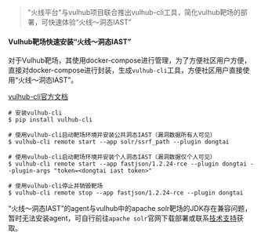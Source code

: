 > "火线平台"与vulhub项目联合推出vulhub-cli工具，简化vulhub靶场的部署，可快速体验“火线～洞态IAST”

#### Vulhub靶场快速安装“火线～洞态IAST”

对于Vulhub靶场，其使用docker-compose进行管理，为了方便社区用户方便，直接对docker-compose进行封装，生成`vulhub-cli`工具，方便社区用户直接使用“火线～洞态IAST”。

[vulhub-cli官方文档](https://github.com/huoxianclub/vulhub-compose)

```shel
# 安装vulhub-cli
$ pip install vulhub-cli

# 使用vulhub-cli启动靶场环境并安装公共洞态IAST（漏洞数据所有人可见）
$ vulhub-cli remote start --app solr/ssrf_path --plugin dongtai

# 使用vulhub-cli启动靶场环境并安装个人洞态IAST（漏洞数据仅个人可见）
$ vulhub-cli remote start --app fastjson/1.2.24-rce --plugin dongtai --plugin-args "token=<dongtai iast token>"

# 使用vulhub-cli停止并销毁靶场
$ vulhub-cli remote stop --app fastjson/1.2.24-rce --plugin dongtai
```

“火线～洞态IAST”的agent与vulhub中的apache solr靶场的JDK存在兼容问题，暂时无法安装agent，可自行前往`apache solr`官网下载部署或联系[技术支持](/doc/aboutus/support)获取。